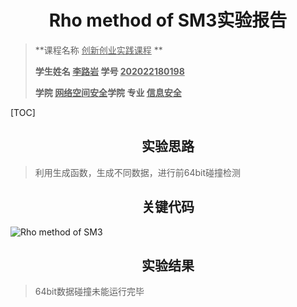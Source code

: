 # <center>Rho method of SM3实验报告</center>

>**课程名称     <u>创新创业实践课程</u>  **       
>
>**学生姓名   <u>李路岩</u>      学号  <u>202022180198</u>**     
>
>**学院   <u>网络空间安全</u>学院    专业  <u>信息安全</u>**   

[TOC]

## <center>实验思路</center>

>利用生成函数，生成不同数据，进行前64bit碰撞检测

## <center>关键代码</center>

<img src="https://img.gejiba.com/images/f9138867c053040c62423baa03299699.jpg" alt="Rho method of SM3" border="0">

## <center>实验结果</center>

>64bit数据碰撞未能运行完毕
